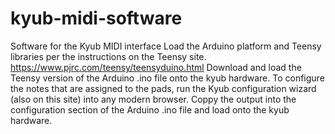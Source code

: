 kyub-midi-software
==================

Software for the Kyub MIDI interface
Load the Arduino platform and Teensy libraries per the instructions on the Teensy site.  https://www.pjrc.com/teensy/teensyduino.html
Download and load the Teensy version of the Arduino .ino file onto the kyub hardware.
To configure the notes that are assigned to the pads, run the Kyub configuration wizard (also on this site) into any modern browser.  Coppy the output into the configuration section of the Arduino .ino file and load onto the kyub hardware.
